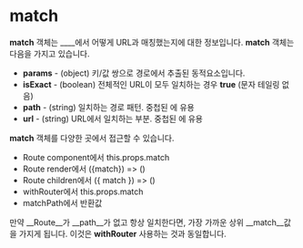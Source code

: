 # match

__match__ 객체는 __<Route path>__에서 어떻게 URL과 매칭했는지에 대한 정보입니다. __match__ 객체는 다음을 가지고 있습니다.

* __params__ - (object) 키/값 쌍으로 경로에서 추출된 동적요소입니다.
* __isExact__ - (boolean) 전체적인 URL이 모두 일치하는 경우 __true__ (문자 테일링 없음)
* __path__ - (string) 일치하는 경로 패턴. 중첩된 <Route>에 유용
* __url__ - (string) URL에서 일치하는 부분. 중첩된 <Link>에 유용

__match__ 객체를 다양한 곳에서 접근할 수 있습니다.

* Route component에서 this.props.match
* Route render에서 ({match}) => ()
* Route children에서 ({ match }) => ()
* withRouter에서 this.props.match
* matchPath에서 반환값

만약 __Route__가 __path__가 없고 항상 일치한다면, 가장 가까운 상위 __match__값을 가지게 됩니다. 이것은 __withRouter__ 사용하는 것과 동일합니다.